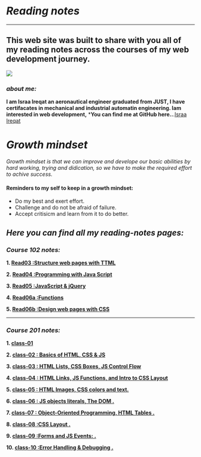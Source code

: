 # ***Reading notes***
----
## **This web site was built to share with you all of my reading notes across the courses of my web development journey.**

![](https://intaj.net/wp-content/uploads/2020/08/ASAC-Bilingual-1024x220.png)

### ***about me:***
**I am Israa Ireqat an aeronautical engineer graduated from JUST, I have certifacates in mechanical and industrial automatin engineering. Iam interested in web development,**
***You can find me at GitHub here..**.[Israa Ireqat](https://github.com/Israa-Ireqat)
# ***Growth mindset***
*Growth mindset is that we can improve and develope our basic abilities by hard working, trying and didication, so we have to make the required effort to achive success.*

#### **Reminders to my self to keep in a growth mindset:**
- Do my best and exert effort.
- Challenge and do not be afraid of failure.
- Accept critisicm and learn from it to do better.

## ***Here you can find all my reading-notes pages:***
### ***Course 102 notes:***
**1. [Read03 :Structure web pages with TTML](Read03.md)**

**2.  [Read04 :Programming with Java Script](Read04.md)**

**3.  [Read05 :JavaScript & jQuery](Read05.md)**

**4.  [Read06a :Functions](Read06a.md)**


**5.  [Read06b :Design web pages with CSS](Read06b.md)**

----
### ***Course 201 notes:***

**1.  [class-01 ](class-01.md)**

**2.  [class-02 : Basics of HTML, CSS & JS ](class-02.md)**

**3.  [class-03 : HTML Lists, CSS Boxes, JS Control Flow ](class-03.md)**

**4.  [class-04 : HTML Links, JS Functions, and Intro to CSS Layout ](class-04.md)**

**5.  [class-05 : HTML Images, CSS colors and text. ](class-05.md)**

**6.  [class-06 : JS objects literals, The DOM .](class-06.md)**

**7.  [class-07 : Object-Oriented Programming, HTML Tables .](class-07.md)**

**8.  [class-08 :CSS Layout .](class-08.md)**

**9.  [class-09 :Forms and JS Events: .](class-09.md)**

**10.  [class-10 :Error Handling & Debugging .](class-10.md)**